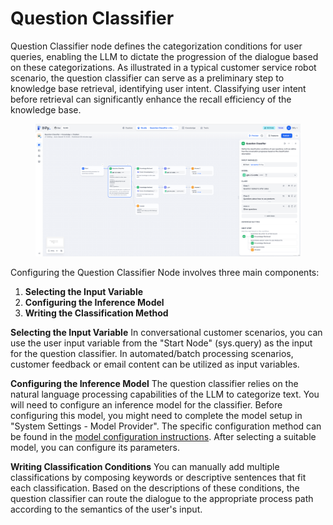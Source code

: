 # Question Classifier

Question Classifier node defines the categorization conditions for user queries, enabling the LLM to dictate the progression of the dialogue based on these categorizations. As illustrated in a typical customer service robot scenario, the question classifier can serve as a preliminary step to knowledge base retrieval, identifying user intent. Classifying user intent before retrieval can significantly enhance the recall efficiency of the knowledge base.

<figure><img src="../../../.gitbook/assets/image (54).png" alt=""><figcaption></figcaption></figure>

Configuring the Question Classifier Node involves three main components:

1. **Selecting the Input Variable**
2. **Configuring the Inference Model**
3. **Writing the Classification Method**

**Selecting the Input Variable** In conversational customer scenarios, you can use the user input variable from the "Start Node" (sys.query) as the input for the question classifier. In automated/batch processing scenarios, customer feedback or email content can be utilized as input variables.

**Configuring the Inference Model** The question classifier relies on the natural language processing capabilities of the LLM to categorize text. You will need to configure an inference model for the classifier. Before configuring this model, you might need to complete the model setup in "System Settings - Model Provider". The specific configuration method can be found in the [model configuration instructions](https://docs.dify.ai/v/zh-hans/guides/model-configuration). After selecting a suitable model, you can configure its parameters.

**Writing Classification Conditions** You can manually add multiple classifications by composing keywords or descriptive sentences that fit each classification. Based on the descriptions of these conditions, the question classifier can route the dialogue to the appropriate process path according to the semantics of the user's input.
